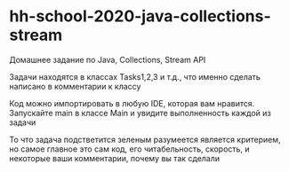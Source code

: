 # hh-school-2020-java-collections-stream

Домашнее задание по Java, Collections, Stream API

Задачи находятся в классах Tasks1,2,3 и т.д., что именно сделать написано в комментарии к классу

Код можно импортировать в любую IDE, которая вам нравится. Запускайте main в классе Main и увидите выполненность каждой из задачи

То что задача подстветится зеленым разумеется является критерием, но самое главное это сам код, его читабельность, скорость, и некоторые ваши комментарии, почему вы так сделали
